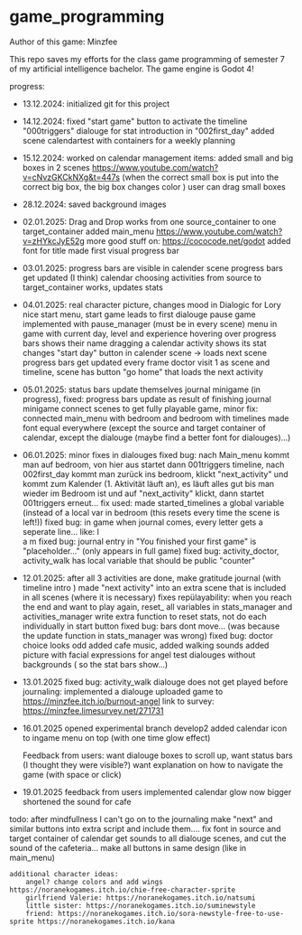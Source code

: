 # game_programming
Author of this game: Minzfee


This repo saves my efforts for the class game programming of semester 7 of my artificial intelligence bachelor.
The game engine is Godot 4!


progress:
* 13.12.2024: initialized git for this project 
* 14.12.2024: 
    fixed "start game" button to activate the timeline "000triggers"
    dialouge for stat introduction in "002first_day"
    added scene calendartest with containers for a weekly planning 
* 15.12.2024: 
    worked on calendar management items: 
    added small and big boxes in 2 scenes https://www.youtube.com/watch?v=cNvzGKCkNXg&t=447s
    (when the correct small box is put into the correct big box, the big box changes color )
    user can drag small boxes
* 28.12.2024:
    saved background images
* 02.01.2025: 
    Drag and Drop works from one source_container to one target_container
    added main_menu https://www.youtube.com/watch?v=zHYkcJyE52g more good stuff on: https://cococode.net/godot
    added font for title
    made first visual progress bar
* 03.01.2025:
    progress bars are visible in calender scene
    progress bars get updated (I think)
    calendar choosing activities from source to target_container works, updates stats
* 04.01.2025:
    real character picture, changes mood in Dialogic for Lory
    nice start menu, start game leads to first dialouge
    pause game implemented with pause_manager (must be in every scene)
    menu in game with current day, level and experience
    hovering over progress bars shows their name
    dragging a calendar activity shows its stat changes
    "start day" button in calender scene -> loads next scene 
    progress bars get updated every frame
    doctor visit 1 as scene and timeline, scene has button "go home" that loads the next activity
* 05.01.2025: 
    status bars update themselves
    journal minigame (in progress), fixed: progress bars update as result of finishing journal minigame
    connect scenes to get fully playable game, minor fix: connected main_menu with bedroom and bedroom with timelines
    made font equal everywhere (except the source and target container of calendar, except the dialouge (maybe find a better font for dialouges)...)
* 06.01.2025:
    minor fixes in dialouges
     fixed bug: nach Main_menu kommt man auf bedroom, von hier aus startet dann 001triggers timeline,
     nach 002first_day kommt man zurück ins bedroom, klickt "next_activity" und kommt zum Kalender (1. Aktivität läuft an), es läuft alles gut bis man wieder im Bedroom ist und auf "next_activity" klickt, dann startet 001triggers erneut...
     fix used: made started_timelines a global variable (instead of a local var in bedroom (this resets every time the scene is left!))
    fixed bug: in game when journal comes, every letter gets a seperate line... like:
      I  
      a
      m
    fixed bug: journal entry in "You finished your first game" is "placeholder..." (only appears in full game)
    fixed bug: activity_doctor, activity_walk has local variable that should be public "counter"
* 12.01.2025: 
    after all 3 activities are done, make gratitude journal (with timeline intro )
    made "next activity" into an extra scene that is included in all scenes (where it is necessary)
    fixes repülayability: when you reach the end and want to play again, reset_ all variables in stats_manager and activities_manager
    write extra function to reset stats, not do each individually in start button
    fixed bug: bars dont move... (was because the update function in stats_manager was wrong)
    fixed bug: doctor choice looks odd
    added cafe music, added walking sounds
    added picture with facial expressions for angel
    test dialouges without backgrounds ( so the stat bars show...)
* 13.01.2025
    fixed bug: activity_walk dialouge does not get played
    before journaling: implemented a dialouge
    uploaded game to https://minzfee.itch.io/burnout-angel
    link to survey: https://minzfee.limesurvey.net/271731
* 16.01.2025
    opened experimental branch develop2
    added calendar icon to ingame menu on top (with one time glow effect)

    Feedback from users: want dialouge boxes to scroll up, want status bars (I thought  they were visible?)
         want explanation on how to navigate the game (with space or click)
* 19.01.2025
    feedback from users implemented
    calendar glow now bigger 
    shortened the sound for cafe
    
todo:
    after mindfullness I can't go on to the journaling
    make "next" and similar buttons into extra script and include them....
    fix font in source and target container of calendar
    get sounds to all dialouge scenes, and cut the sound of the cafeteria...
    make all buttons in same design (like in main_menu)
   

    additional character ideas: 
        angel? change colors and add wings https://noranekogames.itch.io/chie-free-character-sprite
        girlfriend Valerie: https://noranekogames.itch.io/natsumi 
        little sister: https://noranekogames.itch.io/suminewstyle
        friend: https://noranekogames.itch.io/sora-newstyle-free-to-use-sprite https://noranekogames.itch.io/kana 

